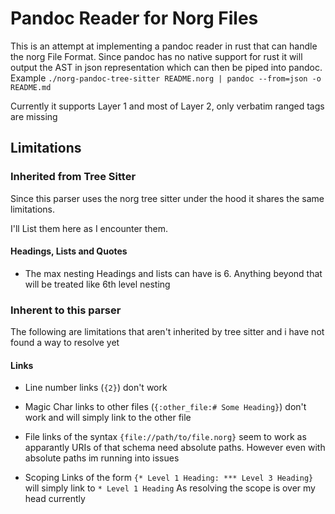 <div>

# Pandoc Reader for Norg Files

This is an attempt at implementing a pandoc reader in rust that can
handle the norg File Format. Since pandoc has no native support for rust
it will output the AST in json representation which can then be piped
into pandoc. Example
`./norg-pandoc-tree-sitter README.norg | pandoc --from=json -o README.md`

Currently it supports Layer 1 and most of Layer 2, only verbatim ranged
tags are missing

<div>

## Limitations

<div>

### Inherited from Tree Sitter

Since this parser uses the norg tree sitter under the hood it shares the
same limitations.

I'll List them here as I encounter them.

<div>

#### Headings, Lists and Quotes

- The max nesting Headings and lists can have is 6. Anything beyond that
  will be treated like 6th level nesting

</div>

</div>

<div>

### Inherent to this parser

The following are limitations that aren't inherited by tree sitter and i
have not found a way to resolve yet

<div>

#### Links

- Line number links (`{2}`) don't work

- Magic Char links to other files (`{:other_file:# Some Heading}`) don't
  work and will simply link to the other file

- File links of the syntax `{file://path/to/file.norg}` seem to work as
  apparantly URIs of that schema need absolute paths. However even with
  absolute paths im running into issues

- Scoping Links of the form `{* Level 1 Heading: *** Level 3 Heading}`
  will simply link to `* Level 1 Heading` As resolving the scope is over
  my head currently

</div>

</div>

</div>

</div>
